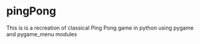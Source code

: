 # pingPong

This is is a recreation of classical Ping Pong game in python using pygame and pygame_menu modules
